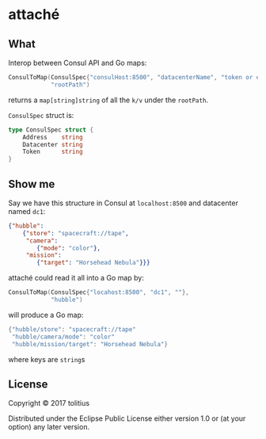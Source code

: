# attaché

## What

Interop between Consul API and Go maps:

```go
ConsulToMap(ConsulSpec{"consulHost:8500", "datacenterName", "token or empty string"},
            "rootPath")
```

returns a `map[string]string` of all the `k/v` under the `rootPath`.

`ConsulSpec` struct is:

```go
type ConsulSpec struct {
	Address    string
	Datacenter string
	Token      string
}
```

## Show me

Say we have this structure in Consul at `localhost:8500` and datacenter named `dc1`:

```json
{"hubble":
    {"store": "spacecraft://tape",
     "camera":
        {"mode": "color"},
     "mission":
        {"target": "Horsehead Nebula"}}}
```

attaché could read it all into a Go map by:

```go
ConsulToMap(ConsulSpec{"locahost:8500", "dc1", ""},
            "hubble")
```

will produce a Go map:

```go
{"hubble/store": "spacecraft://tape"
 "hubble/camera/mode": "color"
 "hubble/mission/target": "Horsehead Nebula"}
```

where keys are `string`s

## License

Copyright © 2017 tolitius

Distributed under the Eclipse Public License either version 1.0 or (at your option) any later version.
